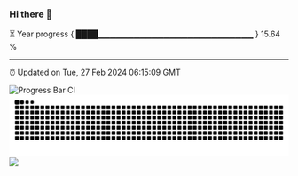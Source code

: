 ### Hi there 👋

⏳ Year progress { ████▁▁▁▁▁▁▁▁▁▁▁▁▁▁▁▁▁▁▁▁▁▁▁▁▁▁ } 15.64 %

---

⏰ Updated on Tue, 27 Feb 2024 06:15:09 GMT

![Progress Bar CI](https://github.com/liununu/liununu/workflows/Progress%20Bar%20CI/badge.svg)![](https://raw.githubusercontent.com/L1cardo/L1cardo/main/assets/github-contribution-grid-snake.svg)![](https://raw.githubusercontent.com/seesaws/seesaws/main/assets/github-contribution-grid-snake.svg)
